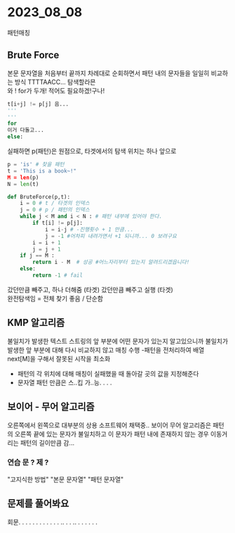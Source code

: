 # 2023_08_08
 패턴매칭
## Brute Force
본문 문자열을 처음부터 끝까지 차례대로 순회하면서 패턴 내의 문자들을 일일히 비교하는 방식
TTTTAACC... 탐색할라믄  
와 ! for가 두개! 적어도 필요하겠!구나!

```py
t[i+j] != p[j] 음...
'''
'''
for
이거 다돌고...
else: 
```
실패하면 p(패턴)은 원점으로, 타겟에서의 탐색 위치는 하나 앞으로

```py
p = 'is' # 찾을 패턴
t = 'This is a book~!"
M = len(p)
N = len(t)

def BruteForce(p,t):
    i = 0 # t / 타겟의 인덱스 
    j = 0 # p / 패턴의 인덱스
    while j < M and i < N : # 패턴 내부에 있어야 한다. 
        if t[i] != p[j]:
            i = i-j # -진행횟수 + 1 만큼...
            j = -1 #어차피 내려가면서 +1 되니까... 0 보려구요
        i = i + 1
        j = j + 1 
    if j == M : 
        return i - M  # 성공 #어느자리부터 있는지 알려드리겠읍니다!
    else: 
        return -1 # fail 
```
갔던만큼 빼주고, 하나 더해줌 (타겟)
갔던만큼 빼주고 실행 (타겟)  
완전탐색임 = 전체 찾기 좋음 / 단순함 

## KMP 알고리즘


불일치가 발생한 텍스트 스트링의 앞 부분에 어떤 문자가 있는지 알고있으니까 불일치가 발생한 앞 부분에 대해 다시 비교하지 않고 매칭 수행
-패턴을 전처리하여 배열 next[M]을 구해서 잘못된 시작을 최소화

- 패턴의 각 위치에 대해 매칭이 실패했을 때 돌아갈 곳의 값을 지정해준다
- 문자열 패턴 만큼은 스..킵 가..능. . . .

## 보이어 - 무어 알고리즘


오른쪽에서 왼쪽으로 
대부분의 상용 소프트웨어 채택중..
보이어 무어 알고리즘은 패턴의 오른쪽 끝에 있는 문자가 불일치하고 이 문자가 패턴 내에 존재하지 않는 경우 이동거리는 패턴의 길이만큼 감...

### 연습 문 ? 제 ?
"고지식한 방법"
"본문 문자열"
"패턴 문자열"


## 문제를 풀어봐요

회문. . . . . . . . . . . . ..  . . .. . .  .  .  .  .